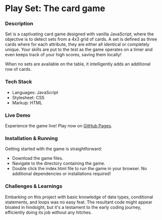# Play Set: The card game

### Description
Set is a captivating card game designed with vanilla JavaScript, where the objective is to detect sets from a 4x3 grid of cards. A set is defined as three cards where for each attribute, they are either all identical or completely unique. Your skills are put to the test as the game operates on a timer and even keeps track of your high scores, saving them locally!

When no sets are available on the table, it intelligently adds an additional row of cards.

### Tech Stack
* Languages: JavaScript
* Stylesheet: CSS
* Markup: HTML

### Live Demo

Experience the game live! Play now on [GitHub Pages](https://r15ntl.github.io/play-set/).

### Installation & Running
Getting started with the game is straightforward:

* Download the game files.
* Navigate to the directory containing the game.
* Double click the index.html file to run the game in your browser. No additional dependencies or installations required!

### Challenges & Learnings
Embarking on this project with basic knowledge of data types, conditional statements, and loops was no easy feat. The resultant code might appear bloated in hindsight, but it's a testament to the early coding journey, efficiently doing its job without any hitches.
